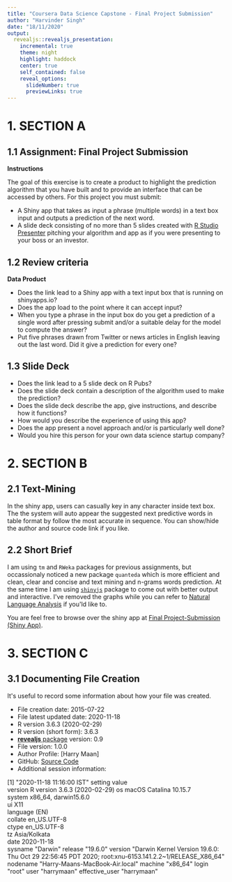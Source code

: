 ```yaml
---
title: "Coursera Data Science Capstone - Final Project Submission"
author: "Harvinder Singh"
date: "18/11/2020"
output:
  revealjs::revealjs_presentation:
    incremental: true
    theme: night
    highlight: haddock
    center: true
    self_contained: false
    reveal_options:
      slideNumber: true
      previewLinks: true
---
```




# 1. SECTION A

## 1.1 Assignment: Final Project Submission

**Instructions**

  The goal of this exercise is to create a product to highlight the prediction algorithm that you have built and to provide an interface that can be accessed by others. For this project you must submit:

  - A Shiny app that takes as input a phrase (multiple words) in a text box input and outputs a prediction of the next word.
  - A slide deck consisting of no more than 5 slides created with [R Studio Presenter](https://support.rstudio.com/hc/en-us/articles/200486468-Authoring-R-Presentations) pitching your algorithm and app as if you were presenting to your boss or an investor.

## 1.2 Review criteria

**Data Product**

  - Does the link lead to a Shiny app with a text input box that is running on shinyapps.io?
  - Does the app load to the point where it can accept input?
  - When you type a phrase in the input box do you get a prediction of a single word after pressing submit and/or a suitable delay for the model to compute the answer?
  - Put five phrases drawn from Twitter or news articles in English leaving out the last word. Did it give a prediction for every one?

## 1.3 Slide Deck

  - Does the link lead to a 5 slide deck on R Pubs?
  - Does the slide deck contain a description of the algorithm used to make the prediction?
  - Does the slide deck describe the app, give instructions, and describe how it functions?
  - How would you describe the experience of using this app?
  - Does the app present a novel approach and/or is particularly well done?
  - Would you hire this person for your own data science startup company?

# 2. SECTION B

## 2.1 Text-Mining

  In the shiny app, users can casually key in any character inside text box. The the system will auto appear the suggested next predictive words in table format by follow the most accurate in sequence. You can show/hide the author and source code link if you like.

## 2.2 Short Brief

  I am using `tm` and `RWeka` packages for previous assignments, but occassionaly noticed a new package `quanteda` which is more efficient and clean, clear and concise and text mining and n-grams words prediction. At the same time I am using [`shinyjs`](https://github.com/daattali/shinyjs) package to come out with better output and interactive. I've removed the graphs while you can refer to [Natural Language Analysis](https://beta.rstudioconnect.com/englianhu/Natural-Language-Analysis/) if you'ld like to.

  You are feel free to browse over the shiny app at [Final Project-Submission (Shiny App)](https://harvindermaan4.shinyapps.io/WordPredictor/).

# 3. SECTION C

## 3.1 Documenting File Creation

  It's useful to record some information about how your file was created.
  
  - File creation date: 2015-07-22
  - File latest updated date: 2020-11-18
  - R version 3.6.3 (2020-02-29)
  - R version (short form): 3.6.3
  - [**revealjs** package](https://github.com/rstudio/revealjs) version: 0.9
  - File version: 1.0.0
  - Author Profile: [Harry Maan]
  - GitHub: [Source Code](https://github.com/harry-maan/Word-Predictor-Final-Submission/upload/main)
  - Additional session information:

[1] "2020-11-18 11:16:00 IST"
 setting  value                       
 version  R version 3.6.3 (2020-02-29)
 os       macOS Catalina 10.15.7      
 system   x86_64, darwin15.6.0        
 ui       X11                         
 language (EN)                        
 collate  en_US.UTF-8                 
 ctype    en_US.UTF-8                 
 tz       Asia/Kolkata                
 date     2020-11-18                  
                                                                                             sysname 
                                                                                            "Darwin" 
                                                                                             release 
                                                                                            "19.6.0" 
                                                                                             version 
"Darwin Kernel Version 19.6.0: Thu Oct 29 22:56:45 PDT 2020; root:xnu-6153.141.2.2~1/RELEASE_X86_64" 
                                                                                            nodename 
                                                                     "Harry-Maans-MacBook-Air.local" 
                                                                                             machine 
                                                                                            "x86_64" 
                                                                                               login 
                                                                                              "root" 
                                                                                                user 
                                                                                         "harrymaan" 
                                                                                      effective_user 
                                                                                         "harrymaan" 

